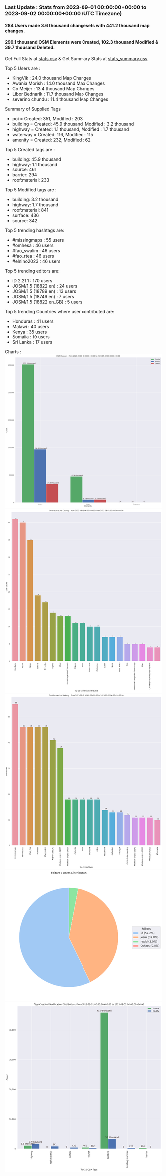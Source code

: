 ### Last Update : Stats from 2023-09-01 00:00:00+00:00 to 2023-09-02 00:00:00+00:00 (UTC Timezone)

#### 284 Users made 3.6 thousand changesets with 441.2 thousand map changes.
#### 299.1 thousand OSM Elements were Created, 102.3 thousand Modified & 39.7 thousand Deleted.
Get Full Stats at [stats.csv](/stats/hotosm/Daily/stats.csv)
 & Get Summary Stats at [stats_summary.csv](/stats/hotosm/Daily/stats_summary.csv)

Top 5 Users are : 
- KingVik : 24.0 thousand Map Changes
- Awania Morish : 14.0 thousand Map Changes
- Co Meijer : 13.4 thousand Map Changes
- Libor Bednarik : 11.7 thousand Map Changes
- severino chundu : 11.4 thousand Map Changes

Summary of Supplied Tags
- poi = Created: 351, Modified : 203
- building = Created: 45.9 thousand, Modified : 3.2 thousand
- highway = Created: 1.1 thousand, Modified : 1.7 thousand
- waterway = Created: 116, Modified : 115
- amenity = Created: 232, Modified : 62


Top 5 Created tags are :
- building: 45.9 thousand
- highway: 1.1 thousand
- source: 461
- barrier: 294
- roof:material: 233


Top 5 Modified tags are :
- building: 3.2 thousand
- highway: 1.7 thousand
- roof:material: 841
- surface: 436
- source: 342


Top 5 trending hashtags are:
- #missingmaps : 55 users
- #omhesa : 46 users
- #fao_swalim : 46 users
- #fao_rtea : 46 users
- #elnino2023 : 46 users


Top 5 trending editors are:
- iD 2.21.1 : 170 users
- JOSM/1.5 (18822 en) : 24 users
- JOSM/1.5 (18789 en) : 13 users
- JOSM/1.5 (18746 en) : 7 users
- JOSM/1.5 (18822 en_GB) : 5 users


Top 5 trending Countries where user contributed are:
- Honduras : 41 users
- Malawi : 40 users
- Kenya : 35 users
- Somalia : 19 users
- Sri Lanka : 17 users


 Charts : 
![Alt text](./stats_osm_changes.png) 
![Alt text](./stats_users_per_country.png) 
![Alt text](./stats_users_per_hashtag.png) 
![Alt text](./stats_editors_pie_chart.png) 
![Alt text](./stats_tags.png) 

